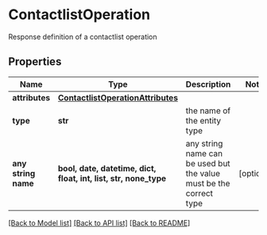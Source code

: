 # ContactlistOperation

Response definition of a contactlist operation

## Properties
Name | Type | Description | Notes
------------ | ------------- | ------------- | -------------
**attributes** | [**ContactlistOperationAttributes**](ContactlistOperationAttributes.md) |  | 
**type** | **str** | the name of the entity type | 
**any string name** | **bool, date, datetime, dict, float, int, list, str, none_type** | any string name can be used but the value must be the correct type | [optional]

[[Back to Model list]](../README.md#documentation-for-models) [[Back to API list]](../README.md#documentation-for-api-endpoints) [[Back to README]](../README.md)


